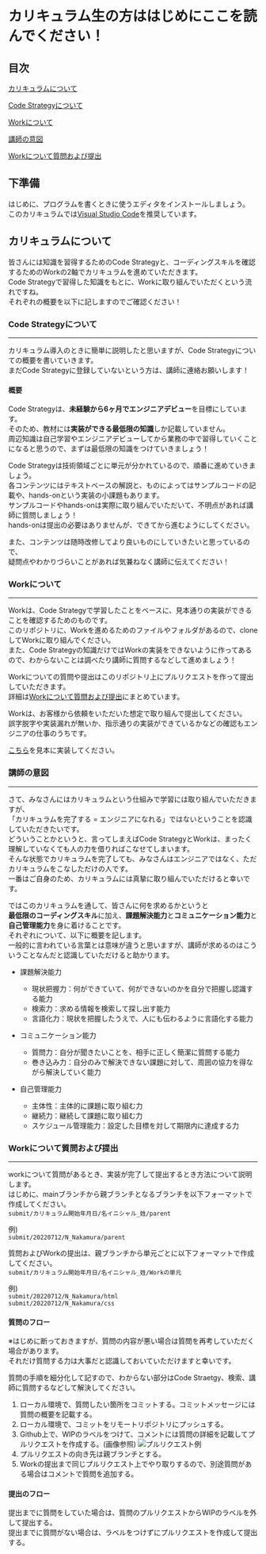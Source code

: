 # カリキュラム生の方ははじめにここを読んでください！

## 目次  
[カリキュラムについて](#カリキュラムについて)  

[Code Strategyについて](#code-strategyについて)  

[Workについて](#workについて)  

[講師の意図](#講師の意図)  

[Workについて質問および提出](#workについて質問および提出)

## 下準備

はじめに、プログラムを書くときに使うエディタをインストールしましょう。  
このカリキュラムでは[Visual Studio Code](https://code.visualstudio.com/)を推奨しています。

## カリキュラムについて

皆さんには知識を習得するためのCode Strategyと、コーディングスキルを確認するためのWorkの2軸でカリキュラムを進めていただきます。  
Code Strategyで習得した知識をもとに、Workに取り組んでいただくという流れですね。  
それぞれの概要を以下に記しますのでご確認ください！

### Code Strategyについて

---

カリキュラム導入のときに簡単に説明したと思いますが、Code Strategyについての概要を書いていきます。  
まだCode Strategyに登録していないという方は、講師に連絡お願いします！

#### 概要  

Code Strategyは、**未経験から6ヶ月でエンジニアデビュー**を目標にしています。  
そのため、教材には**実装ができる最低限の知識**しか記載していません。  
周辺知識は自己学習やエンジニアデビューしてから業務の中で習得していくことになると思うので、まずは最低限の知識をつけていきましょう！  

Code Strategyは技術領域ごとに単元が分かれているので、順番に進めていきましょう。  
各コンテンツにはテキストベースの解説と、ものによってはサンプルコードの記載や、hands-onという実装の小課題もあります。  
サンプルコードやhands-onは実際に取り組んでいただいて、不明点があれば講師に質問しましょう！  
hands-onは提出の必要はありませんが、できてから進むようにしてください。  

また、コンテンツは随時改修してより良いものにしていきたいと思っているので、  
疑問点やわかりづらいことがあれば気兼ねなく講師に伝えてください！

### Workについて

---

Workは、Code Strategyで学習したことをベースに、見本通りの実装ができることを確認するためのものです。  
このリポジトリに、Workを進めるためのファイルやフォルダがあるので、cloneしてWorkに取り組んでください。  
また、Code Strategyの知識だけではWorkの実装をできないように作ってあるので、わからないことは調べたり講師に質問するなどして進めましょう！  

Workについての質問や提出はこのリポジトリ上にプルリクエストを作って提出していただきます。  
詳細は[Workについて質問および提出](#workについて質問および提出)にまとめています。  

Workは、お客様から依頼をいただいた想定で取り組んで提出してください。  
誤字脱字や実装漏れが無いか、指示通りの実装ができているかなどの確認もエンジニアの仕事のうちです。  

[こちら](https://work.code-strategy.app/)を見本に実装してください。

### 講師の意図  

---

さて、みなさんにはカリキュラムという仕組みで学習には取り組んでいただきますが、  
「カリキュラムを完了する = エンジニアになれる」ではないということを認識していただきたいです。  
どういうことかというと、言ってしまえばCode StrategyとWorkは、まったく理解していなくても人の力を借りればこなせてしまいます。  
そんな状態でカリキュラムを完了しても、みなさんはエンジニアではなく、ただカリキュラムをこなしただけの人です。  
一番はご自身のため、カリキュラムには真摯に取り組んでいただけると幸いです。  

ではこのカリキュラムを通して、皆さんに何を求めるかというと  
**最低限のコーディングスキル**に加え、**課題解決能力**と**コミュニケーション能力**と**自己管理能力**を身に着けることです。  
それぞれについて、以下に概要を記します。  
一般的に言われている言葉とは意味が違うと思いますが、講師が求めるのはこういうことなんだと認識していただけると助かります。  

- 課題解決能力  
  - 現状把握力：何ができていて、何ができないのかを自分で把握し認識する能力 
  - 検索力：求める情報を検索して探し出す能力
  - 言語化力：現状を把握したうえで、人にも伝わるように言語化する能力  

- コミュニケーション能力
  - 質問力：自分が聞きたいことを、相手に正しく簡潔に質問する能力
  - 巻き込み力：自分のみで解決できない課題に対して、周囲の協力を得ながら解決していく能力

- 自己管理能力
  - 主体性：主体的に課題に取り組む力
  - 継続力：継続して課題に取り組む力  
  - スケジュール管理能力：設定した目標を対して期限内に達成する力  

### Workについて質問および提出  

---
workについて質問があるとき、実装が完了して提出するとき方法について説明します。  
はじめに、mainブランチから親ブランチとなるブランチを以下フォーマットで作成してください。  
```submit/カリキュラム開始年月日/名イニシャル_姓/parent```  

例)  
```submit/20220712/N_Nakamura/parent```  

質問およびWorkの提出は、親ブランチから単元ごとに以下フォーマットで作成してください。  
```submit/カリキュラム開始年月日/名イニシャル_姓/Workの単元```  

例)  
```submit/20220712/N_Nakamura/html```  
```submit/20220712/N_Nakamura/css```

#### 質問のフロー  

※はじめに断っておきますが、質問の内容が悪い場合は質問を再考していただく場合があります。  
それだけ質問する力は大事だと認識しておいていただけますと幸いです。  

質問の手順を細分化して記すので、わからない部分はCode Straetgy、検索、講師に質問するなどして解決してください。  

1. ローカル環境で、質問したい箇所をコミットする。コミットメッセージには質問の概要を記載する。  
2. ローカル環境で、コミットをリモートリポジトリにプッシュする。
3. Github上で、WIPのラベルをつけて、コメントには質問の詳細を記載してプルリクエストを作成する。(画像参照)
![プルリクエスト例](img/img2.png) 
4. プルリクエストの向き先は親ブランチとする。    
5. Workの提出まで同じプルリクエスト上でやり取りするので、別途質問がある場合はコメントで質問を追加する。


#### 提出のフロー

提出までに質問をしていた場合は、質問のプルリクエストからWIPのラベルを外して提出する。  
提出までに質問がない場合は、ラベルをつけずにプルリクエストを作成して提出する。
